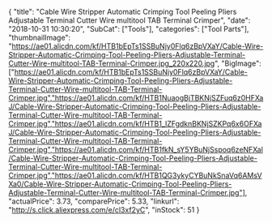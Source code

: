 {
	"title": "Cable Wire Stripper Automatic Crimping Tool Peeling Pliers Adjustable Terminal Cutter Wire multitool TAB Terminal Crimper",
	"date": "2018-10-31 10:30:20",
	"SubCat": ["Tools"],
	"categories": ["Tool Parts"],
	"thumbnailImage": "https://ae01.alicdn.com/kf/HTB1bEpTs1SSBuNjy0Flq6zBpVXaY/Cable-Wire-Stripper-Automatic-Crimping-Tool-Peeling-Pliers-Adjustable-Terminal-Cutter-Wire-multitool-TAB-Terminal-Crimper.jpg_220x220.jpg",
	"BigImage": ["https://ae01.alicdn.com/kf/HTB1bEpTs1SSBuNjy0Flq6zBpVXaY/Cable-Wire-Stripper-Automatic-Crimping-Tool-Peeling-Pliers-Adjustable-Terminal-Cutter-Wire-multitool-TAB-Terminal-Crimper.jpg","https://ae01.alicdn.com/kf/HTB1NuaogBjTBKNjSZFuq6z0HFXaJ/Cable-Wire-Stripper-Automatic-Crimping-Tool-Peeling-Pliers-Adjustable-Terminal-Cutter-Wire-multitool-TAB-Terminal-Crimper.jpg","https://ae01.alicdn.com/kf/HTB1_lZFgdknBKNjSZKPq6x6OFXaJ/Cable-Wire-Stripper-Automatic-Crimping-Tool-Peeling-Pliers-Adjustable-Terminal-Cutter-Wire-multitool-TAB-Terminal-Crimper.jpg","https://ae01.alicdn.com/kf/HTB1fkN_sY5YBuNjSspoq6zeNFXal/Cable-Wire-Stripper-Automatic-Crimping-Tool-Peeling-Pliers-Adjustable-Terminal-Cutter-Wire-multitool-TAB-Terminal-Crimper.jpg","https://ae01.alicdn.com/kf/HTB1QG3ykyCYBuNkSnaVq6AMsVXa0/Cable-Wire-Stripper-Automatic-Crimping-Tool-Peeling-Pliers-Adjustable-Terminal-Cutter-Wire-multitool-TAB-Terminal-Crimper.jpg"],
	"actualPrice": 3.73,
	"comparePrice": 5.33,
	"linkurl": "http://s.click.aliexpress.com/e/cl3xf2yC",
	"inStock": 51
}
